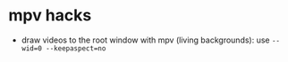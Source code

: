 # mpv hacks

* draw videos to the root window with mpv (living backgrounds):
  use `--wid=0 --keepaspect=no`
